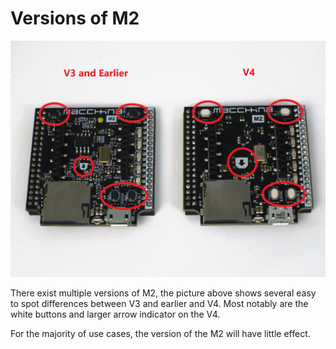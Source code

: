# Versions of M2

![Image showing differences between M2 versions 3 and earlier and version 4](/images/M2_Version_Differences.JPG)

There exist multiple versions of M2, the picture above shows several easy to spot differences between V3 and earlier and V4. Most notably are the white buttons and larger arrow indicator on the V4.

For the majority of use cases, the version of the M2 will have little effect.